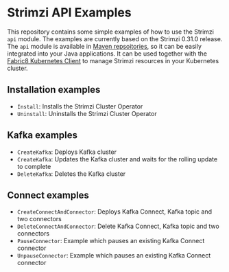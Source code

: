 # Strimzi API Examples

This repository contains some simple examples of how to use the Strimzi `api` module.
The examples are currently based on the Strimzi 0.31.0 release.
The `api` module is available in [Maven repsoitories](https://mvnrepository.com/artifact/io.strimzi/api), so it can be easily integrated into your Java applications. 
It can be used together with the [Fabric8 Kubernetes Client](https://github.com/fabric8io/kubernetes-client) to manage Strimzi resources in your Kubernetes cluster.

## Installation examples

* `Install`: Installs the Strimzi Cluster Operator
* `Uninstall`: Uninstalls the Strimzi Cluster Operator

## Kafka examples

* `CreateKafka`: Deploys Kafka cluster
* `CreateKafka`: Updates the Kafka cluster and waits for the rolling update to complete
* `DeleteKafka`: Deletes the Kafka cluster

## Connect examples

* `CreateConnectAndConnector`: Deploys Kafka Connect, Kafka topic and two connectors 
* `DeleteConnectAndConnector`: Delete Kafka Connect, Kafka topic and two connectors
* `PauseConnector`: Example which pauses an existing Kafka Connect connector
* `UnpauseConnector`: Example which pauses an existing Kafka Connect connector

